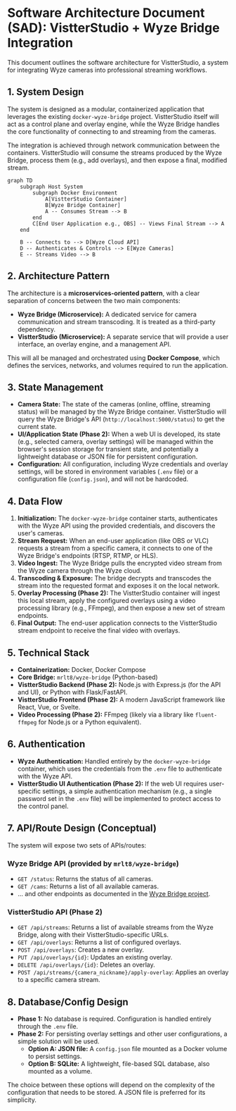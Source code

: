 # Software Architecture Document (SAD): VistterStudio + Wyze Bridge Integration

This document outlines the software architecture for VistterStudio, a system for integrating Wyze cameras into professional streaming workflows.

## 1. System Design

The system is designed as a modular, containerized application that leverages the existing `docker-wyze-bridge` project. VistterStudio itself will act as a control plane and overlay engine, while the Wyze Bridge handles the core functionality of connecting to and streaming from the cameras.

The integration is achieved through network communication between the containers. VistterStudio will consume the streams produced by the Wyze Bridge, process them (e.g., add overlays), and then expose a final, modified stream.

```mermaid
graph TD
    subgraph Host System
        subgraph Docker Environment
            A[VistterStudio Container]
            B[Wyze Bridge Container]
            A -- Consumes Stream --> B
        end
        C[End User Application e.g., OBS] -- Views Final Stream --> A
    end

    B -- Connects to --> D[Wyze Cloud API]
    D -- Authenticates & Controls --> E[Wyze Cameras]
    E -- Streams Video --> B
```

## 2. Architecture Pattern

The architecture is a **microservices-oriented pattern**, with a clear separation of concerns between the two main components:

*   **Wyze Bridge (Microservice):** A dedicated service for camera communication and stream transcoding. It is treated as a third-party dependency.
*   **VistterStudio (Microservice):** A separate service that will provide a user interface, an overlay engine, and a management API.

This will all be managed and orchestrated using **Docker Compose**, which defines the services, networks, and volumes required to run the application.

## 3. State Management

*   **Camera State:** The state of the cameras (online, offline, streaming status) will be managed by the Wyze Bridge container. VistterStudio will query the Wyze Bridge's API (`http://localhost:5000/status`) to get the current state.
*   **UI/Application State (Phase 2):** When a web UI is developed, its state (e.g., selected camera, overlay settings) will be managed within the browser's session storage for transient state, and potentially a lightweight database or JSON file for persistent configuration.
*   **Configuration:** All configuration, including Wyze credentials and overlay settings, will be stored in environment variables (`.env` file) or a configuration file (`config.json`), and will not be hardcoded.

## 4. Data Flow

1.  **Initialization:** The `docker-wyze-bridge` container starts, authenticates with the Wyze API using the provided credentials, and discovers the user's cameras.
2.  **Stream Request:** When an end-user application (like OBS or VLC) requests a stream from a specific camera, it connects to one of the Wyze Bridge's endpoints (RTSP, RTMP, or HLS).
3.  **Video Ingest:** The Wyze Bridge pulls the encrypted video stream from the Wyze camera through the Wyze cloud.
4.  **Transcoding & Exposure:** The bridge decrypts and transcodes the stream into the requested format and exposes it on the local network.
5.  **Overlay Processing (Phase 2):** The VistterStudio container will ingest this local stream, apply the configured overlays using a video processing library (e.g., FFmpeg), and then expose a new set of stream endpoints.
6.  **Final Output:** The end-user application connects to the VistterStudio stream endpoint to receive the final video with overlays.

## 5. Technical Stack

*   **Containerization:** Docker, Docker Compose
*   **Core Bridge:** `mrlt8/wyze-bridge` (Python-based)
*   **VistterStudio Backend (Phase 2):** Node.js with Express.js (for the API and UI), or Python with Flask/FastAPI.
*   **VistterStudio Frontend (Phase 2):** A modern JavaScript framework like React, Vue, or Svelte.
*   **Video Processing (Phase 2):** FFmpeg (likely via a library like `fluent-ffmpeg` for Node.js or a Python equivalent).

## 6. Authentication

*   **Wyze Authentication:** Handled entirely by the `docker-wyze-bridge` container, which uses the credentials from the `.env` file to authenticate with the Wyze API.
*   **VistterStudio UI Authentication (Phase 2):** If the web UI requires user-specific settings, a simple authentication mechanism (e.g., a single password set in the `.env` file) will be implemented to protect access to the control panel.

## 7. API/Route Design (Conceptual)

The system will expose two sets of APIs/routes:

### Wyze Bridge API (provided by `mrlt8/wyze-bridge`)

*   `GET /status`: Returns the status of all cameras.
*   `GET /cams`: Returns a list of all available cameras.
*   ... and other endpoints as documented in the [Wyze Bridge project](https://github.com/mrlt8/docker-wyze-bridge).

### VistterStudio API (Phase 2)

*   `GET /api/streams`: Returns a list of available streams from the Wyze Bridge, along with their VistterStudio-specific URLs.
*   `GET /api/overlays`: Returns a list of configured overlays.
*   `POST /api/overlays`: Creates a new overlay.
*   `PUT /api/overlays/{id}`: Updates an existing overlay.
*   `DELETE /api/overlays/{id}`: Deletes an overlay.
*   `POST /api/streams/{camera_nickname}/apply-overlay`: Applies an overlay to a specific camera stream.

## 8. Database/Config Design

*   **Phase 1:** No database is required. Configuration is handled entirely through the `.env` file.
*   **Phase 2:** For persisting overlay settings and other user configurations, a simple solution will be used.
    *   **Option A: JSON file:** A `config.json` file mounted as a Docker volume to persist settings.
    *   **Option B: SQLite:** A lightweight, file-based SQL database, also mounted as a volume.

The choice between these options will depend on the complexity of the configuration that needs to be stored. A JSON file is preferred for its simplicity.
